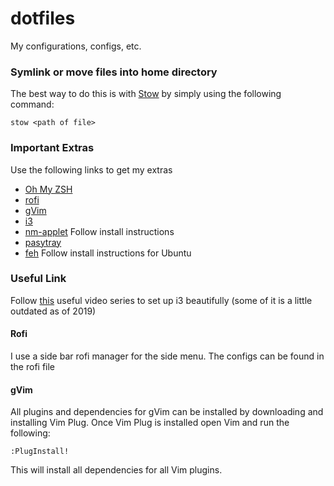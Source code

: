 # dotfiles
My configurations, configs, etc.

### Symlink or move files into home directory
The best way to do this is with [Stow](https://www.gnu.org/software/stow/manual/stow.html) by simply using the following command:
```
stow <path of file>
```

### Important Extras
Use the following links to get my extras

* [Oh My ZSH](https://github.com/robbyrussell/oh-my-zsh)
* [rofi](https://github.com/DaveDavenport/rofi)
* [gVim](https://www.vim.org/download.php)
* [i3](https://i3wm.org/)
* [nm-applet](https://help.ubuntu.com/community/NetworkManager) Follow install instructions
* [pasytray](https://github.com/christophgysin/pasystray)
* [feh](https://www.maketecheasier.com/feh-image-viewer/) Follow install instructions for Ubuntu

### Useful Link
Follow [this](https://www.youtube.com/watch?v=j1I63wGcvU4) useful video series to set up i3 beautifully (some of it is a little outdated as of 2019)

#### Rofi
I use a side bar rofi manager for the side menu. The configs can be found in the rofi file

#### gVim
All plugins and dependencies for gVim can be installed by downloading and installing Vim Plug. Once Vim Plug is installed open Vim and run the following:
```
:PlugInstall!
```
This will install all dependencies for all Vim plugins.
